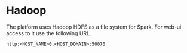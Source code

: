 # Hadoop
The platform uses Hadoop HDFS as a file system for Spark. For web-ui access to it use the following URL.
```
http:<HOST_NAME>0.<HOST_DOMAIN>:50070
``` 
